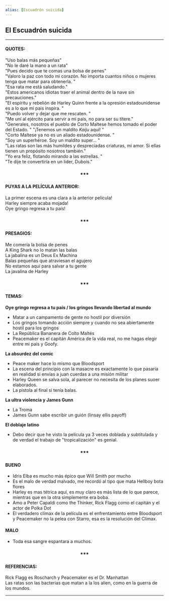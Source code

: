 ```yaml
---
alias: [Escuadrón suicida]
---
```


## El Escuadrón suicida 
---

#### QUOTES:  
"Uso balas más pequeñas"  
"No le daré la mano a un rata"  
"Pues decido que te comas una bolsa de penes"  
"Valoro la paz con todo mi corazón. No importa cuantos niños o mujeres tenga que matar para obtenerla. "  
"Esa rata me está saludando."  
"Estos americanos idiotas traer el animal dentro de la nave sin precauciones."  
"El espíritu y rebelión de Harley Quinn frente a la opresión estadounidense es a lo que mi pais inspira. "  
"Puedo volver y dejar que me rescaten. "  
"Me uní al ejército para servir a mi país, no para ser su títere."  
"Generales, nosotros el pueblo de Corto Maltese hemos tomado el poder del Estado. " 
"¡Tenemos un maldito _Kaiju_ aquí! "  
"Corto Maltese ya no es un aliado estadounidense. "  
"Soy un superhéroe. Soy un maldito super... "  
"Las ratas son las más humildes y despreciadas criaturas, mi amor. Si ellas tienen un propósito nosotros también."  
"Yo era feliz, flotando mirando a las estrellas. "  
"Te dije te convertiría en un lider, Dubois."  
  
<div align='center'>
	<h3> *** </h3>
</div>

  
#### PUYAS A LA PELÍCULA ANTERIOR:  
La primer escena es una clara a la anterior película!  
Harley siempre acaba mojada!  
Oye gringo regresa a tu país!  
  
<div align='center'>
	<h3> *** </h3>
</div>

  
#### PRESAGIOS:  
Me comería la bolsa de penes  
A King Shark no lo matan las balas  
La jabalina es un Deus Ex Machina  
Balas pequeñas que atraviesan el agujero  
No estamos aquí para salvar a tu gente  
La javalina de Harley  
  
<div align='center'>
	<h3> *** </h3>
</div>

  
#### TEMAS:  
**Oye gringo regresa a tu país / los gringos llevando libertad al mundo**
- Matar a un campamento de gente no hostil por diversión  
- Los gringos tomando acción siempre y cuando no sea abiertamente hostil para los gringos  
- La República Bananera de Colto Maltés  
- Peacemaker es el capitán América de la vida real, no me hagas elegir entre mi país y Goofy.  
	
**La absurdez del comic**
- Peace maker hace lo mismo que Bloodsport  
- La escena del principio con la masacre es exactamente lo que pasaría en realidad si envías a juan cuerdas a una misión militar  
- Harley Queen se salva sola, al parecer no necesita de los planes suoer elaborados.  
- La pistola al final si tenía balas.  
  
**La ultra violencia y James Gunn**
- La Troma  
- James Gunn sabe escribir un guión (linsay ellis payoff)  
  
**El doblaje latino**
- Debo decir que he visto la película ya 3 veces doblada y subtitulada y de verdad el trabajo de "tropicalización" es genial.  
  
<div align='center'>
	<h3> *** </h3>
</div>

#### BUENO  
- Idris Elba es mucho más épico que Will Smith por mucho  
- Es el malo de verdad malvado, me recordó al tipo que mata Hellboy bota flores  
- Harley es mas tétrica aquí, es muy claro es más lista de lo que parece, mientras que en la otra simplemente era boba.  
- Amo a Peter Capaldi como the Thinker, Rick Flagg como el capitán y el actor de Polka Dot  
- El verdadero clímax de la película es el enfrentamiento entre Bloodsport y Peacemaker no la pelea con Starro, esa es la resolución del Clímax.  
  
#### MALO  
- Toda esa sangre espantara a muchos.  

<div align='center'>
	<h3> *** </h3>
</div>

#### REFERENCIAS:  
Rick Flagg es Roscharch y Peacemaker es el Dr. Manhattan  
Las ratas son las bacterias que matan a la los alien, como en la guerra de los mundos.  
  
---